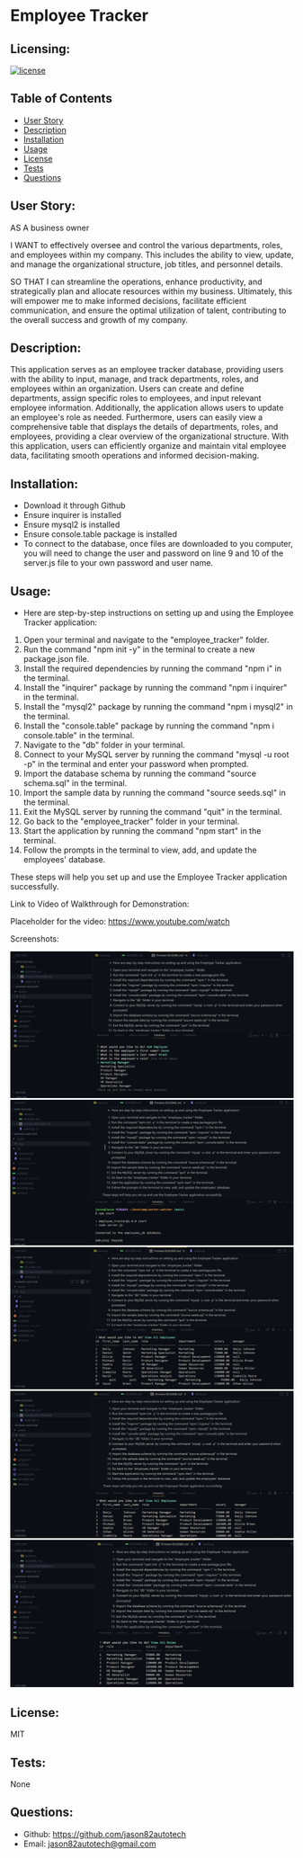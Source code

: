 # Employee Tracker

## Licensing:
[![license](https://img.shields.io/badge/license-MIT-blue)](https://shields.io)

## Table of Contents
- [User Story](#user-story)
- [Description](#description)
- [Installation](#installation)
- [Usage](#usage)
- [License](#license)
- [Tests](#tests)
- [Questions](#questions)

## User Story:
AS A business owner

I WANT to effectively oversee and control the various departments, roles, and employees within my company. This includes the ability to view, update, and manage the organizational structure, job titles, and personnel details.

SO THAT I can streamline the operations, enhance productivity, and strategically plan and allocate resources within my business. Ultimately, this will empower me to make informed decisions, facilitate efficient communication, and ensure the optimal utilization of talent, contributing to the overall success and growth of my company.

## Description:
This application serves as an employee tracker database, providing users with the ability to input, manage, and track departments, roles, and employees within an organization. Users can create and define departments, assign specific roles to employees, and input relevant employee information. Additionally, the application allows users to update an employee's role as needed. Furthermore, users can easily view a comprehensive table that displays the details of departments, roles, and employees, providing a clear overview of the organizational structure. With this application, users can efficiently organize and maintain vital employee data, facilitating smooth operations and informed decision-making.

## Installation:
- Download it through Github
- Ensure inquirer is installed
- Ensure mysql2 is installed
- Ensure console.table package is installed
- To connect to the database, once files are downloaded to you computer, you will need to change the user and password on line 9 and 10 of the server.js file to your own password and user name.

## Usage:
- Here are step-by-step instructions on setting up and using the Employee Tracker application:

1. Open your terminal and navigate to the "employee_tracker" folder.
2. Run the command "npm init -y" in the terminal to create a new package.json file.
3. Install the required dependencies by running the command "npm i" in the terminal.
4. Install the "inquirer" package by running the command "npm i inquirer" in the terminal.
5. Install the "mysql2" package by running the command "npm i mysql2" in the terminal.
6. Install the "console.table" package by running the command "npm i console.table" in the terminal.
7. Navigate to the "db" folder in your terminal.
8. Connect to your MySQL server by running the command "mysql -u root -p" in the terminal and enter your password when prompted.
9. Import the database schema by running the command "source schema.sql" in the terminal.
10. Import the sample data by running the command "source seeds.sql" in the terminal.
11. Exit the MySQL server by running the command "quit" in the terminal.
12. Go back to the "employee_tracker" folder in your terminal.
13. Start the application by running the command "npm start" in the terminal.
14. Follow the prompts in the terminal to view, add, and update the employees' database.

These steps will help you set up and use the Employee Tracker application successfully. 

Link to Video of Walkthrough for Demonstration:

Placeholder for the video: https://www.youtube.com/watch


Screenshots:

![Screenshot](assets/img/add_employee_screenshot.png)
![Screenshot](assets/img/server_start_screenshot.png)
![Screenshot](assets/img/view_added_employee_screenshot.png)
![Screenshot](assets/img/view_all_employees_screenshot.png)
![Screenshot](assets/img/view_all_roles_screenshot.png)




## License:
MIT

## Tests:
None

## Questions:
- Github: https://github.com/jason82autotech
- Email: jason82autotech@gmail.com 